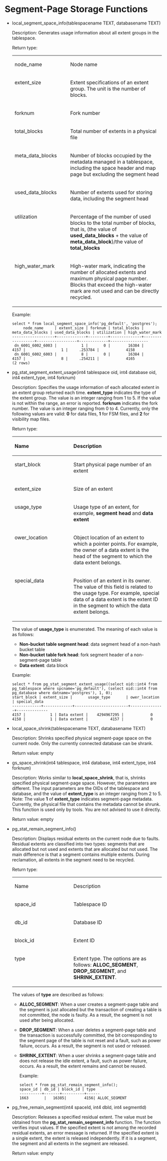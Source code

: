 # Segment-Page Storage Functions<a name="EN-US_TOPIC_0000001101431812"></a>

-   local\_segment\_space\_info\(tablespacename TEXT, databasename TEXT\)

    Description: Generates usage information about all extent groups in the tablespace.

    Return type:

    <a name="table1560518521210"></a>
    <table><tbody><tr id="row563319147433"><td class="cellrowborder" valign="top" width="37.16%"><p id="p7633414204310"><a name="p7633414204310"></a><a name="p7633414204310"></a>node_name</p>
    </td>
    <td class="cellrowborder" valign="top" width="62.839999999999996%"><p id="p263351419436"><a name="p263351419436"></a><a name="p263351419436"></a>Node name</p>
    </td>
    </tr>
    <tr id="row116503511211"><td class="cellrowborder" valign="top" width="37.16%"><p id="p2650115181210"><a name="p2650115181210"></a><a name="p2650115181210"></a>extent_size</p>
    </td>
    <td class="cellrowborder" valign="top" width="62.839999999999996%"><p id="p56501756125"><a name="p56501756125"></a><a name="p56501756125"></a>Extent specifications of an extent group. The unit is the number of blocks.</p>
    </td>
    </tr>
    <tr id="row1965005111214"><td class="cellrowborder" valign="top" width="37.16%"><p id="p16501254121"><a name="p16501254121"></a><a name="p16501254121"></a>forknum</p>
    </td>
    <td class="cellrowborder" valign="top" width="62.839999999999996%"><p id="p136508591218"><a name="p136508591218"></a><a name="p136508591218"></a>Fork number</p>
    </td>
    </tr>
    <tr id="row26501531210"><td class="cellrowborder" valign="top" width="37.16%"><p id="p2650155131213"><a name="p2650155131213"></a><a name="p2650155131213"></a>total_blocks</p>
    </td>
    <td class="cellrowborder" valign="top" width="62.839999999999996%"><p id="p56505531212"><a name="p56505531212"></a><a name="p56505531212"></a>Total number of extents in a physical file</p>
    </td>
    </tr>
    <tr id="row1065195161218"><td class="cellrowborder" valign="top" width="37.16%"><p id="p17651057127"><a name="p17651057127"></a><a name="p17651057127"></a>meta_data_blocks</p>
    </td>
    <td class="cellrowborder" valign="top" width="62.839999999999996%"><p id="p106513513124"><a name="p106513513124"></a><a name="p106513513124"></a>Number of blocks occupied by the metadata managed in a tablespace, including the space header and map page but excluding the segment head</p>
    </td>
    </tr>
    <tr id="row9651753126"><td class="cellrowborder" valign="top" width="37.16%"><p id="p165120518123"><a name="p165120518123"></a><a name="p165120518123"></a>used_data_blocks</p>
    </td>
    <td class="cellrowborder" valign="top" width="62.839999999999996%"><p id="p11651757129"><a name="p11651757129"></a><a name="p11651757129"></a>Number of extents used for storing data, including the segment head</p>
    </td>
    </tr>
    <tr id="row206513510123"><td class="cellrowborder" valign="top" width="37.16%"><p id="p146513581218"><a name="p146513581218"></a><a name="p146513581218"></a>utilization</p>
    </td>
    <td class="cellrowborder" valign="top" width="62.839999999999996%"><p id="p106511658128"><a name="p106511658128"></a><a name="p106511658128"></a>Percentage of the number of used blocks to the total number of blocks, that is, (the value of <strong id="b15732114223619"><a name="b15732114223619"></a><a name="b15732114223619"></a>used_data_blocks</strong> + the value of <strong id="b12733142173615"><a name="b12733142173615"></a><a name="b12733142173615"></a>meta_data_block</strong>)/the value of <strong id="b207347428365"><a name="b207347428365"></a><a name="b207347428365"></a>total_blocks</strong></p>
    </td>
    </tr>
    <tr id="row565115561215"><td class="cellrowborder" valign="top" width="37.16%"><p id="p186518518123"><a name="p186518518123"></a><a name="p186518518123"></a>high_water_mark</p>
    </td>
    <td class="cellrowborder" valign="top" width="62.839999999999996%"><p id="p7651558127"><a name="p7651558127"></a><a name="p7651558127"></a>High-water mark, indicating the number of allocated extents and maximum physical page number. Blocks that exceed the high-water mark are not used and can be directly recycled.</p>
    </td>
    </tr>
    </tbody>
    </table>

    Example:

    ```
    select * from local_segment_space_info('pg_default', 'postgres');
         node_name     | extent_size | forknum | total_blocks | meta_data_blocks | used_data_blocks | utilization | high_water_mark 
    -------------------+-------------+---------+--------------+------------------+------------------+-------------+-----------------
     dn_6001_6002_6003 |           1 |       0 |        16384 |             4157 |                1 |     .253784 |            4158
     dn_6001_6002_6003 |           8 |       0 |        16384 |             4157 |                8 |     .254211 |            4165
    (2 rows)
    ```

-   pg\_stat\_segment\_extent\_usage\(int4 tablespace oid, int4 database oid, int4 extent\_type, int4 forknum\)

    Description: Specifies the usage information of each allocated extent in an extent group returned each time.  **extent\_type**  indicates the type of the extent group. The value is an integer ranging from 1 to 5. If the value is not within the range, an error is reported.  **forknum**  indicates the fork number. The value is an integer ranging from 0 to 4. Currently, only the following values are valid:  **0**  for data files,  **1**  for FSM files, and  **2**  for visibility map files.

    Return type:

    <a name="table16284121318249"></a>
    <table><thead align="left"><tr id="row8323131316242"><th class="cellrowborder" valign="top" width="39.32%" id="mcps1.1.3.1.1"><p id="p7323313102411"><a name="p7323313102411"></a><a name="p7323313102411"></a>Name</p>
    </th>
    <th class="cellrowborder" valign="top" width="60.68%" id="mcps1.1.3.1.2"><p id="p13323131392417"><a name="p13323131392417"></a><a name="p13323131392417"></a>Description</p>
    </th>
    </tr>
    </thead>
    <tbody><tr id="row1432314131243"><td class="cellrowborder" valign="top" width="39.32%" headers="mcps1.1.3.1.1 "><p id="p15323213182412"><a name="p15323213182412"></a><a name="p15323213182412"></a>start_block</p>
    </td>
    <td class="cellrowborder" valign="top" width="60.68%" headers="mcps1.1.3.1.2 "><p id="p103238132243"><a name="p103238132243"></a><a name="p103238132243"></a>Start physical page number of an extent</p>
    </td>
    </tr>
    <tr id="row10323213192412"><td class="cellrowborder" valign="top" width="39.32%" headers="mcps1.1.3.1.1 "><p id="p33231913112416"><a name="p33231913112416"></a><a name="p33231913112416"></a>extent_size</p>
    </td>
    <td class="cellrowborder" valign="top" width="60.68%" headers="mcps1.1.3.1.2 "><p id="p1032320131242"><a name="p1032320131242"></a><a name="p1032320131242"></a>Size of an extent</p>
    </td>
    </tr>
    <tr id="row1323151319246"><td class="cellrowborder" valign="top" width="39.32%" headers="mcps1.1.3.1.1 "><p id="p133233138245"><a name="p133233138245"></a><a name="p133233138245"></a>usage_type</p>
    </td>
    <td class="cellrowborder" valign="top" width="60.68%" headers="mcps1.1.3.1.2 "><p id="p23231613192410"><a name="p23231613192410"></a><a name="p23231613192410"></a>Usage type of an extent, for example, <strong id="b1289912444618"><a name="b1289912444618"></a><a name="b1289912444618"></a>segment head</strong> and <strong id="b7899824124616"><a name="b7899824124616"></a><a name="b7899824124616"></a>data extent</strong></p>
    </td>
    </tr>
    <tr id="row18323313182419"><td class="cellrowborder" valign="top" width="39.32%" headers="mcps1.1.3.1.1 "><p id="p173231513132412"><a name="p173231513132412"></a><a name="p173231513132412"></a>ower_location</p>
    </td>
    <td class="cellrowborder" valign="top" width="60.68%" headers="mcps1.1.3.1.2 "><p id="p1032331372415"><a name="p1032331372415"></a><a name="p1032331372415"></a>Object location of an extent to which a pointer points. For example, the owner of a data extent is the head of the segment to which the data extent belongs.</p>
    </td>
    </tr>
    <tr id="row183231513132414"><td class="cellrowborder" valign="top" width="39.32%" headers="mcps1.1.3.1.1 "><p id="p5323181320248"><a name="p5323181320248"></a><a name="p5323181320248"></a>special_data</p>
    </td>
    <td class="cellrowborder" valign="top" width="60.68%" headers="mcps1.1.3.1.2 "><p id="p163231413182419"><a name="p163231413182419"></a><a name="p163231413182419"></a>Position of an extent in its owner. The value of this field is related to the usage type. For example, special data of a data extent is the extent ID in the segment to which the data extent belongs.</p>
    </td>
    </tr>
    </tbody>
    </table>

    The value of  **usage\_type**  is enumerated. The meaning of each value is as follows:

    -   **Non-bucket table segment head**: data segment head of a non-hash bucket table
    -   **Non-bucket table fork head**: fork segment header of a non-segment-page table
    -   **Data extent**: data block

    Example:

    ```
    select * from pg_stat_segment_extent_usage((select oid::int4 from pg_tablespace where spcname='pg_default'), (select oid::int4 from pg_database where datname='postgres'), 1, 0);
    start_block | extent_size |       usage_type       | ower_location | special_data
    -------------+-------------+------------------------+---------------+--------------
    4157 |           1 | Data extent |    4294967295 |            0
    4158 |           1 | Data extent |          4157 |            0
    ```

-   local\_space\_shrink\(tablespacename TEXT, databasename TEXT\)

    Description: Shrinks specified physical segment-page space on the current node. Only the currently connected database can be shrank.

    Return value: empty

-   gs\_space\_shrink\(int4 tablespace, int4 database, int4 extent\_type, int4 forknum\)

    Description: Works similar to  **local\_space\_shrink**, that is, shrinks specified physical segment-page space. However, the parameters are different. The input parameters are the OIDs of the tablespace and database, and the value of  **extent\_type**  is an integer ranging from 2 to 5. Note: The value  **1**  of  **extent\_type**  indicates segment-page metadata. Currently, the physical file that contains the metadata cannot be shrunk. This function is used only by tools. You are not advised to use it directly.

    Return value: empty

-   pg\_stat\_remain\_segment\_info\(\)

    Description: Displays residual extents on the current node due to faults. Residual extents are classified into two types: segments that are allocated but not used and extents that are allocated but not used. The main difference is that a segment contains multiple extents. During reclamation, all extents in the segment need to be recycled.

    Return type:

    <a name="table1859564011397"></a>
    <table><tbody><tr id="row8595340103916"><td class="cellrowborder" valign="top" width="39.32%"><p id="p9595184093917"><a name="p9595184093917"></a><a name="p9595184093917"></a>Name</p>
    </td>
    <td class="cellrowborder" valign="top" width="60.68%"><p id="p14595940123915"><a name="p14595940123915"></a><a name="p14595940123915"></a>Description</p>
    </td>
    </tr>
    <tr id="row12595104015397"><td class="cellrowborder" valign="top" width="39.32%"><p id="p1459594083919"><a name="p1459594083919"></a><a name="p1459594083919"></a>space_id</p>
    </td>
    <td class="cellrowborder" valign="top" width="60.68%"><p id="p1359619404392"><a name="p1359619404392"></a><a name="p1359619404392"></a>Tablespace ID</p>
    </td>
    </tr>
    <tr id="row175961040163919"><td class="cellrowborder" valign="top" width="39.32%"><p id="p19596104083915"><a name="p19596104083915"></a><a name="p19596104083915"></a>db_id</p>
    </td>
    <td class="cellrowborder" valign="top" width="60.68%"><p id="p14596194073910"><a name="p14596194073910"></a><a name="p14596194073910"></a>Database ID</p>
    </td>
    </tr>
    <tr id="row155968402391"><td class="cellrowborder" valign="top" width="39.32%"><p id="p459634043916"><a name="p459634043916"></a><a name="p459634043916"></a>block_id</p>
    </td>
    <td class="cellrowborder" valign="top" width="60.68%"><p id="p165961409394"><a name="p165961409394"></a><a name="p165961409394"></a>Extent ID</p>
    </td>
    </tr>
    <tr id="row1359614403391"><td class="cellrowborder" valign="top" width="39.32%"><p id="p16596040113911"><a name="p16596040113911"></a><a name="p16596040113911"></a>type</p>
    </td>
    <td class="cellrowborder" valign="top" width="60.68%"><p id="p20596140143917"><a name="p20596140143917"></a><a name="p20596140143917"></a>Extent type. The options are as follows: <strong id="b867121475220"><a name="b867121475220"></a><a name="b867121475220"></a>ALLOC_SEGMENT</strong>, <strong id="b146711314165219"><a name="b146711314165219"></a><a name="b146711314165219"></a>DROP_SEGMENT</strong>, and <strong id="b16671914145217"><a name="b16671914145217"></a><a name="b16671914145217"></a>SHRINK_EXTENT</strong>.</p>
    </td>
    </tr>
    </tbody>
    </table>

    The values of  **type**  are described as follows:

    -   **ALLOC\_SEGMENT**: When a user creates a segment-page table and the segment is just allocated but the transaction of creating a table is not committed, the node is faulty. As a result, the segment is not used after being allocated.
    -   **DROP\_SEGMENT**: When a user deletes a segment-page table and the transaction is successfully committed, the bit corresponding to the segment page of the table is not reset and a fault, such as power failure, occurs. As a result, the segment is not used or released.
    -   **SHRINK\_EXTENT**: When a user shrinks a segment-page table and does not release the idle extent, a fault, such as power failure, occurs. As a result, the extent remains and cannot be reused.

        Example:

        ```
        select * from pg_stat_remain_segment_info();
        space_id | db_id | block_id | type
        ----------+-------+----------+------
        1663       |   16385|        4156| ALLOC_SEGMENT
        ```


-   pg\_free\_remain\_segment\(int4 spaceId, int4 dbId, int4 segmentId\)

    Description: Releases a specified residual extent. The value must be obtained from the  **pg\_stat\_remain\_segment\_info**  function. The function verifies input values. If the specified extent is not among the recorded residual extents, an error message is returned. If the specified extent is a single extent, the extent is released independently. If it is a segment, the segment and all extents in the segment are released.

    Return value: empty


